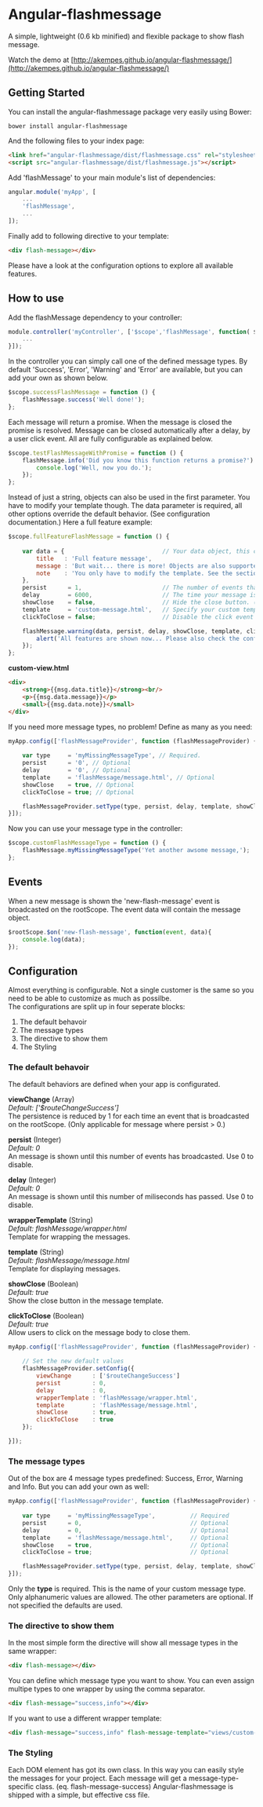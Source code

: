 # Angular-flashmessage

A simple, lightweight (0.6 kb minified) and flexible package to show flash message.

Watch the demo at [http://akempes.github.io/angular-flashmessage/](http://akempes.github.io/angular-flashmessage/)

## Getting Started

You can install the angular-flashmessage package very easily using Bower:

```shell
bower install angular-flashmessage
```

And the following files to your index page:

```html
<link href="angular-flashmessage/dist/flashmessage.css" rel="stylesheet">
<script src="angular-flashmessage/dist/flashmessage.js"></script>
```

Add 'flashMessage' to your main module's list of dependencies:

```js
angular.module('myApp', [
	...
    'flashMessage',
    ...
]);
```

Finally add to following directive to your template:

```html
<div flash-message></div>
```

Please have a look at the configuration options to explore all available features.

## How to use

Add the flashMessage dependency to your controller:

```js
module.controller('myController', ['$scope','flashMessage', function( $scope, flashMessage ){
	...
}]);
```

In the controller you can simply call one of the defined message types. By default 'Success', 'Error', 'Warning' and 'Error' are available, but you can add your own as shown below.

```js
$scope.successFlashMessage = function () {
	flashMessage.success('Well done!');
};
```
Each message will return a promise. When the message is closed the promise is resolved. Message can be closed automatically after a delay, by a user click event. All are fully configurable as explained below.

```js
$scope.testFlashMessageWithPromise = function () {
	flashMessage.info('Did you know this function returns a promise?').then(function () {
		console.log('Well, now you do.');
	});
};
```

Instead of just a string, objects can also be used in the first parameter. You have to modify your template though. The data parameter is required, all other options override the default behavior. (See configuration documentation.) Here a full feature example:

```js
$scope.fullFeatureFlashMessage = function () {
	
	var data = { 							// Your data object, this can be anything you like.
		title   : 'Full feature message',
		message : 'But wait... there is more! Objects are also supported too.',
		note    : 'You only have to modify the template. See the section "Configuration" in the readme file.'
	},
	persist      = 1, 						// The number of events that your message has to 'survive'.
	delay        = 6000, 					// The time your message is visible in miliseconds. (Now 6 seconds.) Use a number < 1 to disable.
	showClose    = false, 					// Hide the close button. (Note that this feature is located in the template. When using a custom design make sure to use: ng-if="msg.showClose")
	template     = 'custom-message.html', 	// Specify your custom template.
	clickToClose = false; 					// Disable the click event on the message(body) (This option will not affect the close button.)

	flashMessage.warning(data, persist, delay, showClose, template, clickToClose).then(function () {
		alert('All features are shown now... Please also check the configuration documentation in the readme file.');
	});
};
```
**custom-view.html**

```html
<div>
	<strong>{{msg.data.title}}</strong><br/>
	<p>{{msg.data.message}}</p>
	<small>{{msg.data.note}}</small>
</div>
```

If you need more message types, no problem! Define as many as you need:


```js
myApp.config(['flashMessageProvider', function (flashMessageProvider) {
	
	var type     = 'myMissingMessageType', // Required. 
	persist      = '0', // Optional
	delay        = '0', // Optional
	template     = 'flashMessage/message.html', // Optional
	showClose    = true, // Optional
	clickToClose = true; // Optional

    flashMessageProvider.setType(type, persist, delay, template, showClose, clickToClose);
}]);
```

Now you can use your message type in the controller:

```js
$scope.customFlashMessageType = function () {
	flashMessage.myMissingMessageType('Yet another awsome message,');
};
```

## Events

When a new message is shown the 'new-flash-message' event is broadcasted on the rootScope. The event data will contain the message object.

```js
$rootScope.$on('new-flash-message', function(event, data){
	console.log(data);
});
```

## Configuration

Almost everything is configurable. Not a single customer is the same so you need to be able to customize as much as possilbe.  
The configurations are split up in four seperate blocks:

1. The default behavoir
2. The message types
3. The directive to show them 
4. The Styling

### The default behavoir

The default behaviors are defined when your app is configurated.

**viewChange** (Array)  
*Default: ['$routeChangeSuccess']*  
The persistence is reduced by 1 for each time an event that is broadcasted on the rootScope. (Only applicable for message where persist > 0.)

**persist** (Integer)  
*Default: 0*  
An message is shown until this number of events has broadcasted. Use 0 to disable.

**delay** (Integer)  
*Default: 0*  
An message is shown until this number of miliseconds has passed. Use 0 to disable.

**wrapperTemplate** (String)  
*Default: flashMessage/wrapper.html*  
Template for wrapping the messages.

**template** (String)  
*Default: flashMessage/message.html*  
Template for displaying messages.

**showClose** (Boolean)  
*Default: true*  
Show the close button in the message template.

**clickToClose** (Boolean)  
*Default: true*  
Allow users to click on the message body to close them.

```js
myApp.config(['flashMessageProvider', function (flashMessageProvider) {

	// Set the new default values
    flashMessageProvider.setConfig({
        viewChange      : ['$routeChangeSuccess']
        persist         : 0,
        delay           : 0,
        wrapperTemplate : 'flashMessage/wrapper.html',
        template        : 'flashMessage/message.html',
        showClose       : true,
        clickToClose    : true
    });

}]);
```

### The message types

Out of the box are 4 message types predefined: Success, Error, Warning and Info. But you can add your own as well:

```js
myApp.config(['flashMessageProvider', function (flashMessageProvider) {
	
	var type     = 'myMissingMessageType', 			// Required
	persist      = 0, 								// Optional
	delay        = 0, 								// Optional
	template     = 'flashMessage/message.html', 	// Optional
	showClose    = true, 							// Optional
	clickToClose = true; 							// Optional

    flashMessageProvider.setType(type, persist, delay, template, showClose, clickToClose);
}]);
```
Only the **type** is required. This is the name of your custom message type. Only alphanumeric values are allowed. The other parameters are optional. If not specified the defaults are used.

### The directive to show them

In the most simple form the directive will show all message types in the same wrapper:

```html
<div flash-message></div>
```

You can define which message type you want to show. You can even assign multipe types to one wrapper by using the comma separator.

```html
<div flash-message="success,info"></div>
```

If you want to use a different wrapper template:

```html
<div flash-message="success,info" flash-message-template="views/custom-wrapper.html"></div>
```

### The Styling

Each DOM element has got its own class. In this way you can easily style the messages for your project. Each message will get a message-type-specific class. (eq. flash-message-success) Angular-flashmessage is shipped with a simple, but effective css file.

